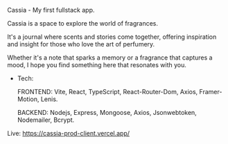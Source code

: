 Cassia -
My first fullstack app.

Cassia is a space to explore the world of fragrances.

It's a journal where scents and stories come together, offering inspiration and insight for those who love the art of perfumery.

Whether it's a note that sparks a memory or a fragrance that captures a mood, I hope you find something here that resonates with you.

- Tech:

  FRONTEND: Vite, React, TypeScript, React-Router-Dom, Axios, Framer-Motion, Lenis.

  BACKEND: Nodejs, Express, Mongoose, Axios, Jsonwebtoken, Nodemailer, Bcrypt.

Live: https://cassia-prod-client.vercel.app/
